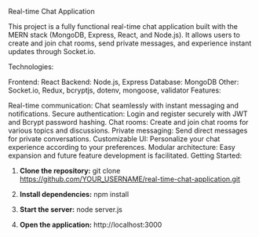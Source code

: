 Real-time Chat Application

This project is a fully functional real-time chat application built with the MERN stack (MongoDB, Express, React, and Node.js). It allows users to create and join chat rooms, send private messages, and experience instant updates through Socket.io.

Technologies:

Frontend: React
Backend: Node.js, Express
Database: MongoDB
Other: Socket.io, Redux, bcryptjs, dotenv, mongoose, validator
Features:

Real-time communication: Chat seamlessly with instant messaging and notifications.
Secure authentication: Login and register securely with JWT and Bcrypt password hashing.
Chat rooms: Create and join chat rooms for various topics and discussions.
Private messaging: Send direct messages for private conversations.
Customizable UI: Personalize your chat experience according to your preferences.
Modular architecture: Easy expansion and future feature development is facilitated.
Getting Started:
1. **Clone the repository:**
git clone https://github.com/YOUR_USERNAME/real-time-chat-application.git

2. **Install dependencies:**
npm install

3. **Start the server:**
node server.js

4. **Open the application:**
http://localhost:3000